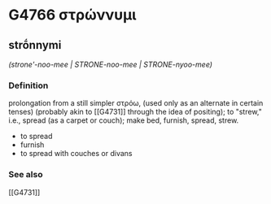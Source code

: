 # G4766 στρώννυμι

## strṓnnymi

_(strone'-noo-mee | STRONE-noo-mee | STRONE-nyoo-mee)_

### Definition

prolongation from a still simpler στρόω, (used only as an alternate in certain tenses) (probably akin to [[G4731]] through the idea of positing); to "strew," i.e., spread (as a carpet or couch); make bed, furnish, spread, strew.

- to spread
- furnish
- to spread with couches or divans

### See also

[[G4731]]

